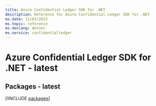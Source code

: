 ```yaml
---
title: Azure Confidential Ledger SDK for .NET
description: Reference for Azure Confidential Ledger SDK for .NET
ms.date: 11/03/2023
ms.topic: reference
ms.devlang: dotnet
ms.service: confidentialledger
---
```

# Azure Confidential Ledger SDK for .NET - latest
## Packages - latest
[!INCLUDE [packages](confidential-ledger-index.md)]